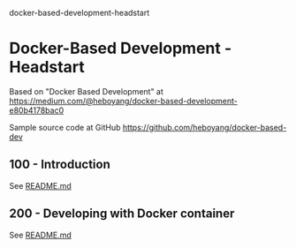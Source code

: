 docker-based-development-headstart
# Docker-Based Development - Headstart

Based on "Docker Based Development" at https://medium.com/@heboyang/docker-based-development-e80b4178bac0

Sample source code at GitHub https://github.com/heboyang/docker-based-dev

## 100 - Introduction

See [README.md](./100/README.md)

## 200 - Developing with Docker container

See [README.md](./200/README.md)
